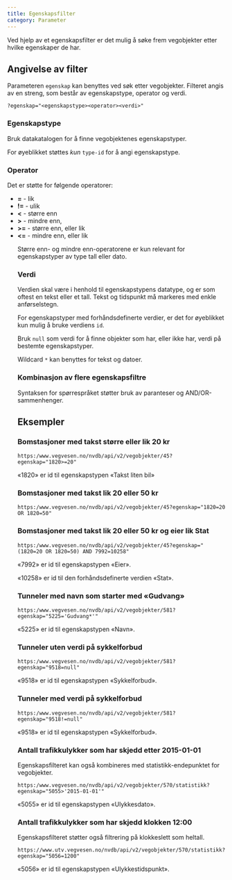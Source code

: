 ```yaml
---
title: Egenskapsfilter
category: Parameter
---
```


Ved hjelp av et egenskapsfilter er det mulig å søke frem vegobjekter etter hvilke egenskaper de har.

## Angivelse av filter

Parameteren `egenskap` kan benyttes ved søk etter vegobjekter. Filteret angis av en streng, som består av egenskapstype, operator og verdi.

```
?egenskap="<egenskapstype><operator><verdi>"
```


### Egenskapstype

Bruk datakatalogen for å finne vegobjektenes egenskapstyper.

For øyeblikket støttes _kun_ `type-id` for å angi egenskapstype.

### Operator

Det er støtte for følgende operatorer:

<ul>
<li><b>=</b> - lik
<li><b>!=</b> - ulik
<li><b><</b> - større enn
<li><b>></b> - mindre enn,
<li><b>>=</b> - større enn, eller lik
<li><b><=</b> - mindre enn, eller lik
</dl>

Større enn- og mindre enn-operatorene er kun relevant for egenskapstyper av type tall eller dato.

### Verdi

Verdien skal være i henhold til egenskapstypens datatype, og er som oftest en tekst eller et tall. Tekst og tidspunkt må markeres med enkle anførselstegn.

For egenskapstyper med forhåndsdefinerte verdier, er det for øyeblikket kun mulig å bruke verdiens `id`.

Bruk `null` som verdi for å finne objekter som har, eller ikke har, verdi på bestemte egenskapstyper.

Wildcard `*` kan benyttes for tekst og datoer.

### Kombinasjon av flere egenskapsfiltre

Syntaksen for spørrespråket støtter bruk av paranteser og AND/OR-sammenhenger.

## Eksempler

### Bomstasjoner med takst større eller lik 20 kr

```
https:/www.vegvesen.no/nvdb/api/v2/vegobjekter/45?egenskap="1820>=20"
```


«1820» er id til egenskapstypen «Takst liten bil»

### Bomstasjoner med takst lik 20 eller 50 kr

```
https:/www.vegvesen.no/nvdb/api/v2/vegobjekter/45?egenskap="1820=20 OR 1820=50"
```


### Bomstasjoner med takst lik 20 eller 50 kr og eier lik Stat

```
https:/www.vegvesen.no/nvdb/api/v2/vegobjekter/45?egenskap="(1820=20 OR 1820=50) AND 7992=10258"
```


«7992» er id til egenskapstypen «Eier».

«10258» er id til den forhåndsdefinerte verdien «Stat».

### Tunneler med navn som starter med «Gudvang»

```
https:/www.vegvesen.no/nvdb/api/v2/vegobjekter/581?egenskap="5225='Gudvang*'"
```


«5225» er id til egenskapstypen «Navn».

### Tunneler uten verdi på sykkelforbud

```
https:/www.vegvesen.no/nvdb/api/v2/vegobjekter/581?egenskap="9518=null"
```


«9518» er id til egenskapstypen «Sykkelforbud».

### Tunneler med verdi på sykkelforbud

```
https:/www.vegvesen.no/nvdb/api/v2/vegobjekter/581?egenskap="9518!=null"
```


«9518» er id til egenskapstypen «Sykkelforbud».

### Antall trafikkulykker som har skjedd etter 2015-01-01

Egenskapsfilteret kan også kombineres med statistikk-endepunktet for vegobjekter.

```
https:/www.vegvesen.no/nvdb/api/v2/vegobjekter/570/statistikk?egenskap="5055>'2015-01-01'"
```


«5055» er id til egenskapstypen «Ulykkesdato».

### Antall trafikkulykker som har skjedd klokken 12:00

Egenskapsfilteret støtter også filtrering på klokkeslett som heltall.

```
https://www.utv.vegvesen.no/nvdb/api/v2/vegobjekter/570/statistikk?egenskap="5056=1200"
```


«5056» er id til egenskapstypen «Ulykkestidspunkt».
